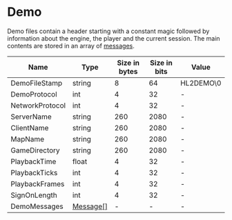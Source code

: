 # Demo

Demo files contain a header starting with a constant magic followed by information about the engine, the player and the current session. The main contents are stored in an array of [messages](./messages.md).

| Name | Type | Size in bytes | Size in bits | Value |
| --- | --- | --- | --- | --- |
| DemoFileStamp | string | 8 | 64 | HL2DEMO\0 |
| DemoProtocol | int | 4 | 32 | - |
| NetworkProtocol | int | 4 | 32 | - |
| ServerName | string | 260 | 2080 | - |
| ClientName | string | 260 | 2080 | - |
| MapName | string | 260 | 2080 | - |
| GameDirectory | string | 260 | 2080 | - |
| PlaybackTime | float | 4 | 32 | - |
| PlaybackTicks | int | 4 | 32 | - |
| PlaybackFrames | int | 4 | 32 | - |
| SignOnLength | int | 4 | 32 | - |
| DemoMessages | [Message[]](./messages.md) | - | - | - |
